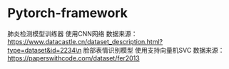 # Pytorch-framework
肺炎检测模型训练器 使用CNN网络
数据来源：https://www.datacastle.cn/dataset_description.html?type=dataset&id=2234\n
脸部表情识别模型 使用支持向量机SVC
数据来源：https://paperswithcode.com/dataset/fer2013
